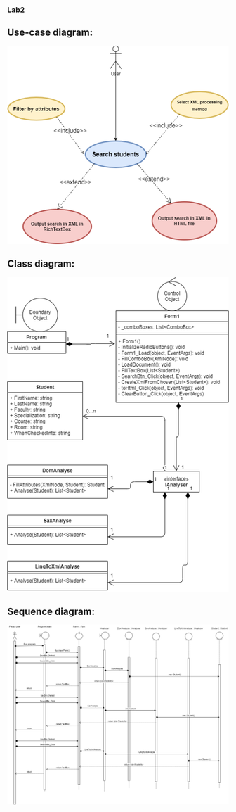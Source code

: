 ### Lab2
## Use-case diagram:

![Use-case diagram](https://github.com/pashokred/Lab2/blob/master/UseCase.png)

## Class diagram:

![Class diagram](https://github.com/pashokred/Lab2/blob/master/ClassDiagram.png)

## Sequence diagram:

![Sequence diagram](https://github.com/pashokred/Lab2/blob/master/SequenceDiagram.png)
